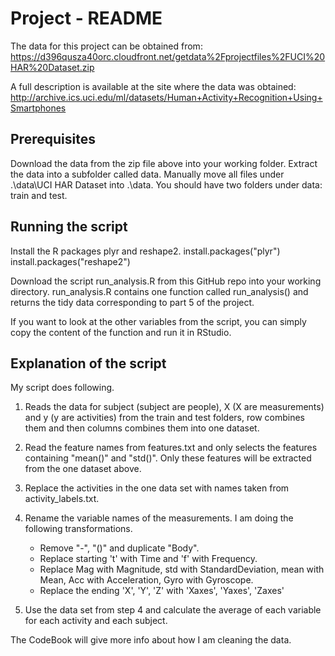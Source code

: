 # Project - README

The data for this project can be obtained from: https://d396qusza40orc.cloudfront.net/getdata%2Fprojectfiles%2FUCI%20HAR%20Dataset.zip

A full description is available at the site where the data was obtained: http://archive.ics.uci.edu/ml/datasets/Human+Activity+Recognition+Using+Smartphones 

## Prerequisites

Download the data from the zip file above into your working folder.
Extract the data into a subfolder called data. Manually move all files under .\data\UCI HAR Dataset into .\data.
You should have two folders under data: train and test.

## Running the script

Install the R packages plyr and reshape2.
install.packages("plyr")
install.packages("reshape2")

Download the script run_analysis.R from this GitHub repo into your working directory.
run_analysis.R contains one function called run_analysis() and returns the tidy data corresponding to part 5 of the project.

If you want to look at the other variables from the script, you can simply copy the content of the function and run it in RStudio.

## Explanation of the script

My script does following. 

1. Reads the data for subject (subject are people), X (X are measurements) and y (y are activities) from the train and test folders, row combines them and then columns combines them into one dataset.

2. Read the feature names from features.txt and only selects the features containing "mean()" and "std()". Only these features will be extracted from the one dataset above.

3. Replace the activities in the one data set with names taken from activity_labels.txt.

4. Rename the variable names of the measurements. I am doing the following transformations.
	
	* Remove "-", "()" and duplicate "Body".
	* Replace starting 't' with Time and 'f' with Frequency.
	* Replace Mag with Magnitude, std with StandardDeviation, mean with Mean, Acc with Acceleration, Gyro with Gyroscope.
	* Replace the ending 'X', 'Y', 'Z' with 'Xaxes', 'Yaxes', 'Zaxes'
	
5. Use the data set from step 4 and calculate the average of each variable for each activity and each subject.

The CodeBook will give more info about how I am cleaning the data.
